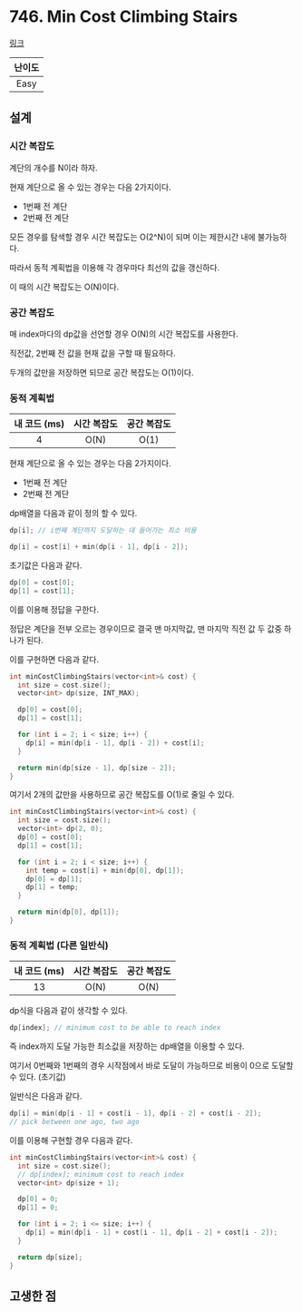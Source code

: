 # 746. Min Cost Climbing Stairs

[링크](https://leetcode.com/problems/min-cost-climbing-stairs/)

| 난이도 |
| :----: |
|  Easy  |

## 설계

### 시간 복잡도

계단의 개수를 N이라 하자.

현재 계단으로 올 수 있는 경우는 다음 2가지이다.

- 1번째 전 계단
- 2번째 전 계단

모든 경우를 탐색할 경우 시간 복잡도는 O(2^N)이 되며 이는 제한시간 내에 불가능하다.

따라서 동적 계획법을 이용해 각 경우마다 최선의 값을 갱신하다.

이 때의 시간 복잡도는 O(N)이다.

### 공간 복잡도

매 index마다의 dp값을 선언할 경우 O(N)의 시간 복잡도를 사용한다.

직전값, 2번째 전 값을 현재 값을 구할 때 필요하다.

두개의 값만을 저장하면 되므로 공간 복잡도는 O(1)이다.

### 동적 계획법

| 내 코드 (ms) | 시간 복잡도 | 공간 복잡도 |
| :----------: | :---------: | :---------: |
|      4       |    O(N)     |    O(1)     |

현재 계단으로 올 수 있는 경우는 다음 2가지이다.

- 1번째 전 계단
- 2번째 전 계단

dp배열을 다음과 같이 정의 할 수 있다.

```cpp
dp[i]; // i번째 계단까지 도달하는 데 들어가는 최소 비용

dp[i] = cost[i] + min(dp[i - 1], dp[i - 2]);
```

초기값은 다음과 같다.

```cpp
dp[0] = cost[0];
dp[1] = cost[1];
```

이를 이용해 정답을 구한다.

정답은 계단을 전부 오르는 경우이므로 결국 맨 마지막값, 맨 마지막 직전 값 두 값중 하나가 된다.

이를 구현하면 다음과 같다.

```cpp
int minCostClimbingStairs(vector<int>& cost) {
  int size = cost.size();
  vector<int> dp(size, INT_MAX);

  dp[0] = cost[0];
  dp[1] = cost[1];

  for (int i = 2; i < size; i++) {
    dp[i] = min(dp[i - 1], dp[i - 2]) + cost[i];
  }

  return min(dp[size - 1], dp[size - 2]);
}
```

여기서 2개의 값만을 사용하므로 공간 복잡도를 O(1)로 줄일 수 있다.

```cpp
int minCostClimbingStairs(vector<int>& cost) {
  int size = cost.size();
  vector<int> dp(2, 0);
  dp[0] = cost[0];
  dp[1] = cost[1];

  for (int i = 2; i < size; i++) {
    int temp = cost[i] + min(dp[0], dp[1]);
    dp[0] = dp[1];
    dp[1] = temp;
  }

  return min(dp[0], dp[1]);
}
```

### 동적 계획법 (다른 일반식)

| 내 코드 (ms) | 시간 복잡도 | 공간 복잡도 |
| :----------: | :---------: | :---------: |
|      13      |    O(N)     |    O(N)     |

dp식을 다음과 같이 생각할 수 있다.

```cpp
dp[index]; // minimum cost to be able to reach index
```

즉 index까지 도달 가능한 최소값을 저장하는 dp배열을 이용할 수 있다.

여기서 0번째와 1번째의 경우 시작점에서 바로 도달이 가능하므로 비용이 0으로 도달할 수 있다. (초기값)

일반식은 다음과 같다.

```cpp
dp[i] = min(dp[i - 1] + cost[i - 1], dp[i - 2] + cost[i - 2]);
// pick between one ago, two ago
```

이를 이용해 구현할 경우 다음과 같다.

```cpp
int minCostClimbingStairs(vector<int>& cost) {
  int size = cost.size();
  // dp[index]; minimum cost to reach index
  vector<int> dp(size + 1);

  dp[0] = 0;
  dp[1] = 0;

  for (int i = 2; i <= size; i++) {
    dp[i] = min(dp[i - 1] + cost[i - 1], dp[i - 2] + cost[i - 2]);
  }

  return dp[size];
}
```

## 고생한 점
